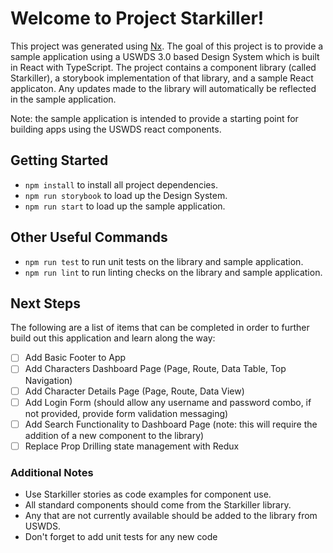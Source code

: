 # Welcome to Project Starkiller!

This project was generated using [Nx](https://nx.dev). The goal of this project is to provide a sample application using a USWDS 3.0 based Design System which is built in React with TypeScript. The project contains a component library (called Starkiller), a storybook implementation of that library, and a sample React applicaton. Any updates made to the library will automatically be reflected in the sample application.

Note: the sample application is intended to provide a starting point for building apps using the USWDS react components.

## Getting Started

- `npm install` to install all project dependencies.
- `npm run storybook` to load up the Design System.
- `npm run start` to load up the sample application.

## Other Useful Commands

- `npm run test` to run unit tests on the library and sample application.
- `npm run lint` to run linting checks on the library and sample application.

## Next Steps

The following are a list of items that can be completed in order to further build out this application and learn along the way:

- [ ] Add Basic Footer to App
- [ ] Add Characters Dashboard Page (Page, Route, Data Table, Top Navigation)
- [ ] Add Character Details Page (Page, Route, Data View)
- [ ] Add Login Form (should allow any username and password combo, if not provided, provide form validation messaging)
- [ ] Add Search Functionality to Dashboard Page (note: this will require the addition of a new component to the library)
- [ ] Replace Prop Drilling state management with Redux

### Additional Notes

- Use Starkiller stories as code examples for component use.
- All standard components should come from the Starkiller library.
- Any that are not currently available should be added to the library from USWDS.
- Don't forget to add unit tests for any new code

